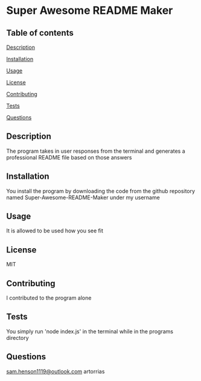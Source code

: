 # Super Awesome README Maker

## Table of contents

[Description](#description)

[Installation](#installation)

[Usage](#usage)

[License](#license)

[Contributing](#contributing)

[Tests](#tests)

[Questions](#questions)

## Description

The program takes in user responses from the terminal and generates a professional README file based on those answers

## Installation

You install the program by downloading the code from the github repository named Super-Awesome-README-Maker under my username

## Usage

It is allowed to be used how you see fit

## License

MIT

## Contributing

I contributed to the program alone

## Tests

You simply run 'node index.js' in the terminal while in the programs directory

## Questions

sam.henson1119@outlook.com
artorrias